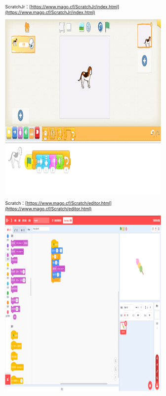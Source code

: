 ScratchJr：[https://www.mago.cf/ScratchJr/index.html](https://www.mago.cf/ScratchJr/index.html)

[<img src="https://raw.githubusercontent.com/President-of-China/President-of-China.github.io/main/2022-08-30%2003-49-24%20%E7%9A%84%E8%9E%A2%E5%B9%95%E6%93%B7%E5%9C%96.png" alt="ScratchJr" width="1102" height="566">](https://www.mago.cf/ScratchJr/index.html)

Scratch：[https://www.mago.cf/Scratch/editor.html](https://www.mago.cf/Scratch/editor.html)

[<img src="https://github.com/President-of-China/President-of-China.github.io/blob/main/2022-08-30%2004-10-02%20%E7%9A%84%E8%9E%A2%E5%B9%95%E6%93%B7%E5%9C%96.png?raw=true" alt="Scratch" width="1102" height="566">](https://www.mago.cf/Scratch/editor.html)
